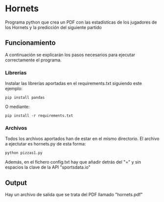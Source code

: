 # Hornets
Programa python que crea un PDF con las estadísticas de los jugadores de los Hornets y la predicción del siguiente partido
## Funcionamiento
A continuación se explicarán los pasos necesarios para ejecutar correctamente el programa.
### Librerías
Instalar las librerías aportadas en el requirements.txt siguiendo este ejemplo:
```
pip install pandas
```
O mediante:
```
pip install -r requirements.txt
```
### Archivos
Todos los archivos aportados han de estar en el mismo directorio. El archivo a ejectutar es hornets.py de esta forma:
```
python pizzas1.py
```
Además, en el fichero config.txt hay que añadir detrás del "=" y sin espacios la clave de la API "sportsdata.io"
## Output
Hay un archivo de salida que se trata del PDF llamado "hornets.pdf"
